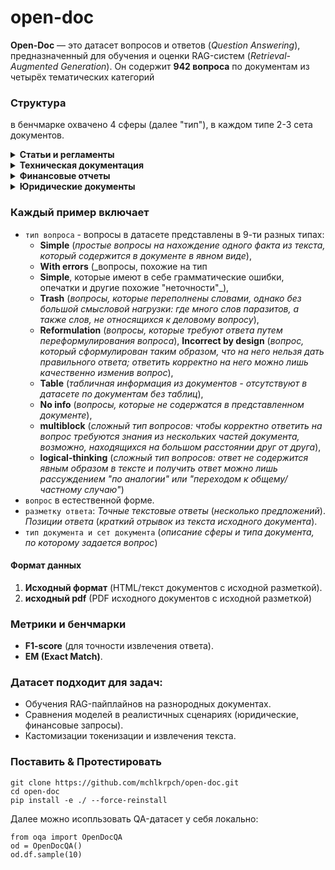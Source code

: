 # open-doc

**Open-Doc** — это датасет вопросов и ответов (*Question Answering*), предназначенный для обучения и оценки RAG-систем (*Retrieval-Augmented Generation*). Он содержит **942 вопроса** по документам из четырёх тематических категорий

### Структура

в бенчмарке охвачено 4 сферы (далее "тип"), в каждом типе 2-3 сета документов.

<details><summary><b>Статьи и регламенты</b></summary>
<table>
  <thead>
    <tr>
      <th>Тема</th>
			<th>n</th>
      <th>Документы</th>
    </tr>
  </thead>
  <tbody>
    <tr>
      <td>pubmed</td>
			<td>77</td>
      <td>
				<a href="https://pubmed.ncbi.nlm.nih.gov/38796764/">Синдром DICER1: клиническая гетерогенность, эндокринные проявления и особенности диагностики</a></br>
				<a href="https://pubmed.ncbi.nlm.nih.gov/38796762/">Диагностика психогенной полидипсии на примере клинического случая</a></br>
				<a href="https://www.mediasphera.ru/issues/zhurnal-voprosy-nejrokhirurgii-imeni-n-n-burdenko/2016/3/downloads/ru/1004288172016031106">Эпидемиология, диагностика, клиническая симптоматика и классификация первичных злокачественных опухолей, поражающих основание черепа</a></br>
				<a href="https://www.mediasphera.ru/issues/zhurnal-voprosy-nejrokhirurgii-imeni-n-n-burdenko/2018/3/downloads/ru/1004288172018031103">Современный подход к диагностике назальной ликвореи</a></br>
				<a href="https://pubmed.ncbi.nlm.nih.gov/35262296/">Дискордантные показатели инсулиноподобного фактора роста 1 (ИФР-1) и соматотропина (СТГ) в диагностике и мониторинге акромегалии</a></br>
				<a href="https://www.mediasphera.ru/issues/zhurnal-voprosy-nejrokhirurgii-imeni-n-n-burdenko/2014/6/downloads/ru/030042-88172014612">Современные молекулярные подходы к диагностике и лечению низкодифференцированных глиом</a></br>
				<a href="https://pubmed.ncbi.nlm.nih.gov/37448269/">Акромегалия при дифференциальной диагностике тугоухости</a></br>
				<a href="https://www.mediasphera.ru/issues/zhurnal-voprosy-nejrokhirurgii-imeni-n-n-burdenko/2017/4/downloads/ru/1004288172017041113">Киста шишковидного тела</a></br>
				<a href="https://www.mediasphera.ru/issues/problemy-endokrinologii/2010/2/downloads/ru/030375-9660201029">Диагностика, дифференциальная диагностика и лечение эндогенного гиперкортицизма</a></br>
				<a href="https://pubmed.ncbi.nlm.nih.gov/38433538/">Применение методов машинного обучения в дифференциальной диагностике АКТГ-зависимого эндогенного гиперкортицизма</a></br>
				<a href="https://pubmed.ncbi.nlm.nih.gov/38311995/">Дифференциальная диагностика и тактика ведения пациента с первичным гипофизитом на примере клинического случая</a></br>
				<a href="https://pubmed.ncbi.nlm.nih.gov/36104966/">Возможности применения короткой функциональной пробы с гидрохлоротиазидом в дифференциальной диагностике первичного и вторичного гиперпаратиреоза в условиях стационара</a></br>
				<a href="https://pubmed.ncbi.nlm.nih.gov/38796760/">Сравнение эффективности различных методов определения уровня метанефринов в диагностике феохромоцитом</a></br>
				<a href="https://pubmed.ncbi.nlm.nih.gov/36337016/">Первичный гипотиреоз и постменопауза как причины отсроченной диагностики пангипопитуитаризма у пациентки с гормонально-неактивной аденомой гипофиза</a></br>
				<a href="https://www.mediasphera.ru/issues/zhurnal-voprosy-nejrokhirurgii-imeni-n-n-burdenko/2017/3/downloads/ru/1004288172017031030">Современные методы диагностики и лечения детей с врожденными базальными черепно-мозговыми грыжами</a></br>
				<a href="https://pubmed.ncbi.nlm.nih.gov/34766491/">Врожденная дисфункция коры надпочечников, обусловленная дефицитом 11β-гидроксилазы: поздняя диагностика и смена пола у ребенка двух лет</a></br>
				<a href="https://pubmed.ncbi.nlm.nih.gov/34533015/">Обзор клинических рекомендаций по гипопаратиреозу</a></br>
    </tr>
		<tr>
      <td>oil</td>
			<td>77</td>
      <td>
				<a href="https://docs.yandex.ru/docs/view?tm=1739020520&tld=ru&lang=ru&name=%D0%98%D0%A2%D0%A1-28-2017%20%D0%B4%D0%BE%D0%B1%D1%8B%D1%87%D0%B0%20%D0%BD%D0%B5%D1%84%D1%82%D0%B8.pdf&text=%D1%82%D0%B5%D1%85%D0%BD%D0%BE%D0%BB%D0%BE%D0%B3%D0%B8%D1%87%D0%B5%D1%81%D0%BA%D0%B0%D1%8F%20%D0%B4%D0%BE%D0%BA%D1%83%D0%BC%D0%B5%D0%BD%D1%82%D0%B0%D1%86%D0%B8%D1%8F%20%D0%B4%D0%BE%D0%B1%D1%8B%D1%87%D0%B8%20%D0%BD%D0%B5%D1%84%D1%82%D0%B8%20pdf&url=https%3A%2F%2Fdacond.com%2Fupload%2Fiblock%2F31b%2F%25D0%2598%25D0%25A2%25D0%25A1-28-2017%2520%25D0%25B4%25D0%25BE%25D0%25B1%25D1%258B%25D1%2587%25D0%25B0%2520%25D0%25BD%25D0%25B5%25D1%2584%25D1%2582%25D0%25B8.pdf&lr=213&mime=pdf&l10n=ru&sign=1d7276cb0b0d91f2dfa363f7584ab5c9&keyno=0&serpParams=tm%3D1739020520%26tld%3Dru%26lang%3Dru%26name%3D%25D0%2598%25D0%25A2%25D0%25A1-28-2017%2520%25D0%25B4%25D0%25BE%25D0%25B1%25D1%258B%25D1%2587%25D0%25B0%2520%25D0%25BD%25D0%25B5%25D1%2584%25D1%2582%25D0%25B8.pdf%26text%3D%25D1%2582%25D0%25B5%25D1%2585%25D0%25BD%25D0%25BE%25D0%25BB%25D0%25BE%25D0%25B3%25D0%25B8%25D1%2587%25D0%25B5%25D1%2581%25D0%25BA%25D0%25B0%25D1%258F%2B%25D0%25B4%25D0%25BE%25D0%25BA%25D1%2583%25D0%25BC%25D0%25B5%25D0%25BD%25D1%2582%25D0%25B0%25D1%2586%25D0%25B8%25D1%258F%2B%25D0%25B4%25D0%25BE%25D0%25B1%25D1%258B%25D1%2587%25D0%25B8%2B%25D0%25BD%25D0%25B5%25D1%2584%25D1%2582%25D0%25B8%2Bpdf%26url%3Dhttps%253A%2F%2Fdacond.com%2Fupload%2Fiblock%2F31b%2F%2525D0%252598%2525D0%2525A2%2525D0%2525A1-28-2017%252520%2525D0%2525B4%2525D0%2525BE%2525D0%2525B1%2525D1%25258B%2525D1%252587%2525D0%2525B0%252520%2525D0%2525BD%2525D0%2525B5%2525D1%252584%2525D1%252582%2525D0%2525B8.pdf%26lr%3D213%26mime%3Dpdf%26l10n%3Dru%26sign%3D1d7276cb0b0d91f2dfa363f7584ab5c9%26keyno%3D0">Добыча нефти</a></br>
				<a href="https://docs.yandex.ru/docs/view?tm=1739020520&tld=ru&lang=ru&name=digest-01.pdf&text=%D1%82%D0%B5%D1%85%D0%BD%D0%BE%D0%BB%D0%BE%D0%B3%D0%B8%D1%87%D0%B5%D1%81%D0%BA%D0%B0%D1%8F%20%D0%B4%D0%BE%D0%BA%D1%83%D0%BC%D0%B5%D0%BD%D1%82%D0%B0%D1%86%D0%B8%D1%8F%20%D0%B4%D0%BE%D0%B1%D1%8B%D1%87%D0%B8%20%D0%BD%D0%B5%D1%84%D1%82%D0%B8%20pdf&url=https%3A%2F%2Frnrc.ru%2Fupload%2Fdoc-ru%2Fdepartments%2Fengineering-center%2Fdigest-01.pdf&lr=213&mime=pdf&l10n=ru&sign=778c0b1adee36751ad4fd610deb8ec73&keyno=0&serpParams=tm%3D1739020520%26tld%3Dru%26lang%3Dru%26name%3Ddigest-01.pdf%26text%3D%25D1%2582%25D0%25B5%25D1%2585%25D0%25BD%25D0%25BE%25D0%25BB%25D0%25BE%25D0%25B3%25D0%25B8%25D1%2587%25D0%25B5%25D1%2581%25D0%25BA%25D0%25B0%25D1%258F%2B%25D0%25B4%25D0%25BE%25D0%25BA%25D1%2583%25D0%25BC%25D0%25B5%25D0%25BD%25D1%2582%25D0%25B0%25D1%2586%25D0%25B8%25D1%258F%2B%25D0%25B4%25D0%25BE%25D0%25B1%25D1%258B%25D1%2587%25D0%25B8%2B%25D0%25BD%25D0%25B5%25D1%2584%25D1%2582%25D0%25B8%2Bpdf%26url%3Dhttps%253A%2F%2Frnrc.ru%2Fupload%2Fdoc-ru%2Fdepartments%2Fengineering-center%2Fdigest-01.pdf%26lr%3D213%26mime%3Dpdf%26l10n%3Dru%26sign%3D778c0b1adee36751ad4fd610deb8ec73%26keyno%3D0">Нефтяная и газовая промышленность</a></br>
				<a href="https://docs.yandex.ru/docs/view?tm=1739020520&tld=ru&lang=ru&name=%D0%93%D0%9E%D0%A1%D0%A2_%D0%A0__%D0%BF%D1%80%D0%BE%D0%B5%D0%BA%D1%82__%D0%BF%D0%B5%D1%80%D0%B2%D0%B0%D1%8F_%D1%80%D0%B5%D0%B4._.pdf&text=%D1%82%D0%B5%D1%85%D0%BD%D0%BE%D0%BB%D0%BE%D0%B3%D0%B8%D1%87%D0%B5%D1%81%D0%BA%D0%B0%D1%8F%20%D0%B4%D0%BE%D0%BA%D1%83%D0%BC%D0%B5%D0%BD%D1%82%D0%B0%D1%86%D0%B8%D1%8F%20%D0%B4%D0%BE%D0%B1%D1%8B%D1%87%D0%B8%20%D0%BD%D0%B5%D1%84%D1%82%D0%B8%20pdf&url=https%3A%2F%2Fwww.tksneftegaz.ru%2Fuploads%2Fmedia%2F%25D0%2593%25D0%259E%25D0%25A1%25D0%25A2_%25D0%25A0__%25D0%25BF%25D1%2580%25D0%25BE%25D0%25B5%25D0%25BA%25D1%2582__%25D0%25BF%25D0%25B5%25D1%2580%25D0%25B2%25D0%25B0%25D1%258F_%25D1%2580%25D0%25B5%25D0%25B4._.pdf&lr=213&mime=pdf&l10n=ru&sign=1bf3332a420ccca5778167a51a78eafb&keyno=0&serpParams=tm%3D1739020520%26tld%3Dru%26lang%3Dru%26name%3D%25D0%2593%25D0%259E%25D0%25A1%25D0%25A2_%25D0%25A0__%25D0%25BF%25D1%2580%25D0%25BE%25D0%25B5%25D0%25BA%25D1%2582__%25D0%25BF%25D0%25B5%25D1%2580%25D0%25B2%25D0%25B0%25D1%258F_%25D1%2580%25D0%25B5%25D0%25B4._.pdf%26text%3D%25D1%2582%25D0%25B5%25D1%2585%25D0%25BD%25D0%25BE%25D0%25BB%25D0%25BE%25D0%25B3%25D0%25B8%25D1%2587%25D0%25B5%25D1%2581%25D0%25BA%25D0%25B0%25D1%258F%2B%25D0%25B4%25D0%25BE%25D0%25BA%25D1%2583%25D0%25BC%25D0%25B5%25D0%25BD%25D1%2582%25D0%25B0%25D1%2586%25D0%25B8%25D1%258F%2B%25D0%25B4%25D0%25BE%25D0%25B1%25D1%258B%25D1%2587%25D0%25B8%2B%25D0%25BD%25D0%25B5%25D1%2584%25D1%2582%25D0%25B8%2Bpdf%26url%3Dhttps%253A%2F%2Fwww.tksneftegaz.ru%2Fuploads%2Fmedia%2F%2525D0%252593%2525D0%25259E%2525D0%2525A1%2525D0%2525A2_%2525D0%2525A0__%2525D0%2525BF%2525D1%252580%2525D0%2525BE%2525D0%2525B5%2525D0%2525BA%2525D1%252582__%2525D0%2525BF%2525D0%2525B5%2525D1%252580%2525D0%2525B2%2525D0%2525B0%2525D1%25258F_%2525D1%252580%2525D0%2525B5%2525D0%2525B4._.pdf%26lr%3D213%26mime%3Dpdf%26l10n%3Dru%26sign%3D1bf3332a420ccca5778167a51a78eafb%26keyno%3D0">ГОСТ по освоению морских нефтегазовых месторождений</a></br>
    </tr>
		<tr>
      <td>metallurgy</td>
			<td>77</td>
      <td>
				<a href="https://files.stroyinf.ru/Data2/1/4293724/4293724454.pdf">роизводство алюминия </a></br>
				<a href="https://files.stroyinf.ru/Data2/1/4293740/4293740349.pdf">Производство чугуна, стали и ферросплавов</a></br>
    </tr>
	</tbody>
</table>
</details>

<details><summary><b>Техническая документация</b></summary>
<table>
  <thead>
    <tr>
      <th>Тема</th>
			<th>n</th>
      <th>Документы</th>
    </tr>
  </thead>
  <tbody>
    <tr>
      <td>linux</td>
			<td>77</td>
      <td>
				<a href="https://losst.pro/wp-content/uploads/2016/08/younglinux.info-Introduction-to-Linux-A-Hands-on-Guide-Vvedenie-v-Linux-Rukovodstvo-po-rabote.pdf">Introduction to Linux. A Hands on Guide — Введение в Linux.Руководство по работе</a></br>
    </tr>
		<tr>
      <td>expluatation</td>
			<td>79</td>
      <td>
				<a href="https://www.fotosklad.ru/upload/iblock/782/ecae120f387bdc2fa07a41f07ea74490.pdf">Инструкция по эксплуатации EOS 2000D</a></br>
				<a href="https://rm.nt-rt.ru/images/manuals/buranA.pdf">СНЕГОХОД БУРАН. А, АЕ, АД, АДЕ, АТЕ, АДТЕ. РУКОВОДСТВО ПО ЭКСПЛУАТАЦИИ</a></br>
				<a href="https://www.fotosklad.ru/upload/iblock/0ce/0cec8fc0900568956b5a3d3810e1fa3c.pdf?ysclid=m7ewycykjt491926860">ИНСТРУКЦИЯ ПО ЭКСПЛУАТАЦИИ ЭЛЕКТРИЧЕСКОЙ МИКРОВОЛНОВОЙ ПЕЧИ (СВЧ) Модели MBMO.20.2PGB</a></br>
				<a href="https://millen.shop/wp-content/uploads/manual_mwd-mbi-177.3d-mbi193.7d-.pdf?ysclid=m7etuo8oe5799409526">РУКОВОДСТВО ПО ЭКСПЛУАТАЦИИ ВСТРАИВАЕМЫЙ ХОЛОДИЛЬНИК</a></br>
				<a href="https://static.googleusercontent.com/media/www.google.com/en/us/help/hc/images/android/android_ug_50/Android-Lollipop-Quick-Start-Guide-ru.pdf">Краткое руководство На русском языке Android 5.0 Lollipop</a></br>
				<a href="https://prof-tech.ru/upload/iblock/2d2/2d2cc5915981193cdb16f31e7dfd4e8a.pdf">ИНСТРУКЦИЯ ПО ЭКСПЛУАТАЦИИ СНЕГОУБОРЩИКОВ</a></br>
    </tr>
		<tr>
      <td>instrucitons</td>
			<td>77</td>
      <td>
				<a href="https://v8.1c.ru/upload/static/instrukciya-po-ehkspluatacii-v8.pdf">Инструкция по эксплуатации "1С:ПРЕДПРИЯТИЕ 8"</a></br>
				<a href="https://www.ntcexpert.ru/documents/Personal_dose_tracker_software_user_guide_rus.pdf">PERSONAL DOSE TRACKER (MYSQL)</a></br>
				<a href="https://comvisionsys.com/wp-content/uploads/2024/10/geo-ai-rukovodstvo-polzovatelya.docx">Geo Ai Руководство пользователя</a></br>
				<a href=""></a></br>
				<a href=""></a></br>
    </tr>
	</tbody>
</table>
</details>

<details><summary><b>Финансовые отчеты</b></summary>
<table>
  <thead>
    <tr>
      <th>Тема</th>
			<th>n</th>
      <th>Документы</th>
    </tr>
  </thead>
		<tr>
      <td>tech-comp</td>
			<td>70</td>
      <td>
				<a href="https://ir.aeroflot.ru/fileadmin/user_upload/files/rus/common_info/gosa_doc_2023/Aeroflot_AR_2022_RUS.pdf">Годовой отчет Аэрофлот 2022</a></br>
				<a href="https://www.gazprom.ru/f/posts/24/142887/gazprom-annual-report-2023-ru.pdf">Годовой отчет ПАО «Газпром» за 2023 год</a></br>
				<a href="https://corp.megafon.ru/download/~federal/corp/investoram/report/year_reports/megafon_ar_2021_web_ru.pdf#page=31.99">Мегафон: Годовой отчет 2021</a></br>
			</td>
    </tr>
		<tr>
      <td>analytics</td>
			<td>70</td>
      <td>
				<a href="https://www.cbr.ru/Collection/Collection/File/49041/ar_2023.pdf">Банк России ГОДОВОЙ ОТЧЕТ 2023</a></br>
				<a href="https://www.pwc.com/kz/en/publications/e-commerce/pdf/e-commerce-2023-strategy-rus-final.pdf">Рынок розничной электронной коммерции в Республике Казахстан Отчет за 12 месяцев 2023 года</a></br>
				<a href="https://www.pwc.com/kz/en/publications/macro/macro-2-2023-rus-final.pdf">Макроэкономический обзор Результаты опроса экспертов за II полугодие 2023 года и обзор рынка</a></br>
				<a href="https://www.mckinsey.com/ru/our-insights/building-an-efficient-transportation-system-five-takeaways-from-a-mckinsey-study-covering-25-cities-around-the-world">Создание эффективной транспортной системы: пять выводов из исследования McKinsey, охватывающего 25 городов мира</a></br>
				<a href="https://www.mckinsey.com/~/media/mckinsey/industries/public%20and%20social%20sector/our%20insights/smart%20city%20solutions%20what%20drives%20citizen%20adoption%20around%20the%20globe/smartcitizenbook-rus.pdf">Технологии умных городов: что влияет на выбор горожан?</a></br>
			</td>
    </tr>
		<tr>
      <td>AI-analytics</td>
			<td>70</td>
      <td>
				<a href="https://aireport.ru/ai_index_russia-2022?ysclid=m6w7nf6h7o57960013">Альманах ИИ</a></br>
				<a href="https://ai.gov.ru/en/knowledgebase/infrastruktura-ii/2023_informacionno-analiticheskaya_spravka_po_otchetu_otchet_o_sostoyanii_ii_v_2023_godu_ncrii/">2023 Информационно-аналитическая справка по отчету «Отчет о состоянии ИИ в 2023 году», НЦРИИ</a></br>
				<a href="https://ai.gov.ru/en/knowledgebase/obrazovanie-i-kadry/2023_deeptech_2022-2023_investicionnaya_aktivnosty_napravleniya_i_trendy_agentstvo_innovaciy_goroda_moskvy_interros_voshod/">2023 DeepTech 2022-2023. Инвестиционная активность: направления и тренды, Агентство инноваций города Москвы, Интеррос, Восход</a></br>
				<a href="https://ai.gov.ru/en/knowledgebase/infrastruktura-ii/2023_iskusstvennyy_intellekt_v_rossii_2023_trendy_i_perspektivy_yakov_i_partnery_yandeks/">2023 Искусственный интеллект в России – 2023: тренды и перспективы, Яков и Партнеры, Яндекс</a></br>
				<a href="https://ai.gov.ru/en/knowledgebase/investitsionnaya-aktivnost/2023_strategicheskie_napravleniya_razvitiya_ii_v_2022_2023_godah_v_rossii_i_mire_ano_cifrovaya_ekonomika_/">2023 Стратегические направления развития ИИ в 2022–2023 годах в России и мире, АНО «Цифровая экономика»</a></br>
			</td>
    </tr>
	</tbody>
</table>
</details>

<details><summary><b>Юридические документы</b></summary>
<table>
  <thead>
    <tr>
      <th>Тема</th>
			<th>n</th>
      <th>Документы</th>
    </tr>
  </thead>
  <tbody>
    <tr>
      <td>law-codex</td>
			<td>122</td>
      <td>
        <a href="https://pavlovka.gosuslugi.ru/netcat_files/602/5207/Trudovoy_kodex_Rossiyskoy_Federatsii_ot_30_12_2001_N_197_F.pdf">Трудовой кодекс РФ</a><br>
        <a href="https://epp.genproc.gov.ru/documents/1889816/58570767/garant_gradostroitelny_kodeks_rf.pdf/b7b43af3-eb2a-083c-205e-e687eb73a31b?t=1612610974294&download=true">Градостроительный кодекс РФ</a>
      </td>
    </tr>
    <tr>
      <td>law-yandex</td>
			<td>42</td>
      <td>
        <a href="https://yandex.ru/legal/confidential/">Политика конфиденциальности</a><br>
        <a href="https://yandex.ru/legal/search_partner_integration_policy/">Политика партнерской интеграции с поисковой системой Яндекса</a><br>
        <a href="https://yandex.ru/legal/search_audit_policy/">Политика Общества с ограниченной ответственностью «ЯНДЕКС» в части обеспечения непредвзятости поиска Яндекса</a><br>
				<a href="https://yandex.ru/legal/taxi_reklamnaya_politika/">Рекламная политика Яндекс.Такси</a><br>
				<a href="https://yandex.ru/legal/com_politics_eda/">КОММЕРЧЕСКАЯ ПОЛИТИКА СЕРВИСА ЯНДЕКС ЕДА</a><br>
				<a href="https://yandex.ru/legal/com_politics_dc/">КОММЕРЧЕСКАЯ ПОЛИТИКА СЕРВИСА МАРКЕТ ДЕЛИВЕРИ</a><br>
				<a href="https://yandex.ru/legal/procedure_dostavschik/">Порядок формирования Дохода Доставщиков и взаиморасчетов Сервиса с ними</a>
      </td>
    </tr>
    <tr>
      <td>law-ozon</td>
			<td>62</td>
      <td>
				<a href="https://docs.ozon.ru/legal/personal-data/ru/ir/">Политика ООО «Интернет Решения» в отношении обработки персональных данных</a></br>
				<a href="https://docs.ozon.ru/legal/personal-data/ru/oi/">Политика ООО «Озон Инвест» в отношении обработки персональных данных</a></br>
				<a href="https://docs.ozon.ru/legal/personal-data/privacy-policy/">Политика конфиденциальности персональной информации / 个人信息私密保护政策</a></br>
				<a href="https://docs.ozon.ru/legal/partners/shipment/ru/commercial-supply/">Стандартные условия договора коммерческой поставки для поставщиков из России</a></br>
				<a href="https://docs.ozon.ru/legal/partners/b2b/standard-terms/">Условия договора поставки</a></br>
				<a href="https://docs.ozon.ru/legal/partners/candidates/personnel/">Положение о кадровом резерве</a></br>
				<a href="https://docs.ozon.ru/legal/partners/warehouseman/contract/">Договор возмездного оказания услуг</a></br>
			</td>
    </tr>
    <tr>
      <td>law-wb</td>
			<td>42</td>
      <td>
				<a href="https://legal.wildberries.ru/en/privacypolicy/country/ru/lang/ru/">Политика в отношении обработки персональных данных пользователей сайта</a></br>
				<a href="https://legal.wildberries.ru/en/staff-counterparty-privacy-policy/country/ru/lang/ru/">Политика в отношении обработки персональных данных работников и контрагентов</a></br>
				<a href="https://legal.wildberries.ru/en/wildberries-services-terms-of-use/country/ru/lang/ru/">Пользовательское соглашение сервисов Вайлдберриз</a></br>
				<a href="https://legal.wildberries.ru/en/sales-of-air-tickets-rules/country/ru/lang/ru/">Правила продажи авиабилетов WB Travel</a></br>
				<a href="https://legal.wildberries.ru/en/global-confidentiality-policy/country/ru/lang/ru/">Глобальная политика конфиденциальности</a></br>
				<a href="https://legal.wildberries.ru/en/consumers-offer/country/ru/lang/ru/">Оферта торговой площадки Вайлдберриз</a></br>
				<a href="https://legal.wildberries.ru/en/oferta-transport/country/ru/lang/ru/">Оферта об оказании услуг перевозки и транспортной экспедиции</a></br>
			</td>
    </tr>
	</tbody>
</table>
</details> 

### Каждый пример включает

- `тип вопроса` - вопросы в датасете представлены в 9-ти разных типах:
	- **Simple** (_простые вопросы на нахождение одного факта из текста, который содержится в документе в явном виде_),
	- **With errors** (_вопросы, похожие на тип
	- **Simple**, которые имеют в себе грамматические ошибки, опечатки и другие похожие "неточности"_), 
	- **Trash** (_вопросы, которые переполнены словами, однако без большой смысловой нагрузки: где много слов паразитов, а также слов, не относящихся к деловому вопросу_),
	- **Reformulation** (_вопросы, которые требуют ответа путем переформулирования вопроса_), **Incorrect by design** (_вопрос, который сформулирован таким образом, что на него нельзя дать правильного ответа; ответить корректно на него можно лишь качественно изменив вопрос_),
	- **Table** (_табличная информация из документов  - отсутствуют в датасете по документам без таблиц_),
	- **No info** (_вопросы, которые не содержатся в представленном документе_),
	- **multiblock** (_сложный тип вопросов: чтобы корректно ответить на вопрос требуются знания из нескольких частей документа, возможно, находящихся на большом расстоянии друг от друга_), 
	- **logical-thinking** (_сложный тип вопросов: ответ не содержится явным образом в тексте и получить ответ можно лишь рассуждением "по аналогии" или "переходом к общему/частному случаю"_)
- `вопрос` в естественной форме.
- `разметку ответа`: *Точные текстовые ответы* (_несколько предложений_). *Позиции ответа* (_краткий отрывок из текста исходного документа_).
- `тип документа и сет документа` (_описание сферы и типа документа, по которому задается вопрос_)

#### Формат данных  

1. **Исходный формат** (HTML/текст документов с исходной разметкой).  
2. **исходный pdf** (PDF исходного документов с исходной разметкой)

### Метрики и бенчмарки

- **F1-score** (для точности извлечения ответа).  
- **EM (Exact Match)**.

### Датасет подходит для задач:  
- Обучения RAG-пайплайнов на разнородных документах.  
- Сравнения моделей в реалистичных сценариях (юридические, финансовые запросы).
- Кастомизации токенизации и извлечения текста.

### Поставить & Протестировать
```
git clone https://github.com/mchlkrpch/open-doc.git
cd open-doc
pip install -e ./ --force-reinstall
```

Далее можно исопльзовать QA-датасет у себя локально:

```python3
from oqa import OpenDocQA
od = OpenDocQA()
od.df.sample(10)
```
